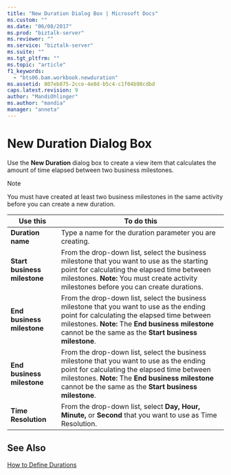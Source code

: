 ```yaml
---
title: "New Duration Dialog Box | Microsoft Docs"
ms.custom: ""
ms.date: "06/08/2017"
ms.prod: "biztalk-server"
ms.reviewer: ""
ms.service: "biztalk-server"
ms.suite: ""
ms.tgt_pltfrm: ""
ms.topic: "article"
f1_keywords: 
  - "bts06.bam.workbook.newduration"
ms.assetid: 807eb875-2cce-4e8d-b5c4-c1f04b98cdbd
caps.latest.revision: 9
author: "MandiOhlinger"
ms.author: "mandia"
manager: "anneta"
---
```

# New Duration Dialog Box
Use the **New Duration** dialog box to create a view item that calculates the amount of time elapsed between two business milestones.  
  
> [!NOTE]
>  You must have created at least two business milestones in the same activity before you can create a new duration.  
  
|Use this|To do this|  
|--------------|----------------|  
|**Duration name**|Type a name for the duration parameter you are creating.|  
|**Start business milestone**|From the drop-down list, select the business milestone that you want to use as the starting point for calculating the elapsed time between milestones. **Note:**  You must create activity milestones before you can create durations.|  
|**End business milestone**|From the drop-down list, select the business milestone that you want to use as the ending point for calculating the elapsed time between milestones. **Note:**  The **End business milestone** cannot be the same as the **Start business milestone**.|  
|**End business milestone**|From the drop-down list, select the business milestone that you want to use as the ending point for calculating the elapsed time between milestones. **Note:**  The **End business milestone** cannot be the same as the **Start business milestone**.|  
|**Time Resolution**|From the drop-down list, select **Day, Hour, Minute,** or **Second** that you want to use as Time Resolution.|  
  
## See Also  
 [How to Define Durations](../core/how-to-define-durations.md)